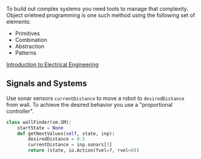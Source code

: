 To build out complex systems you need tools to manage that complexity. Object orietned programming is one such method using the following set of elements:

- Primitives
- Combination
- Abstraction
- Patterns

[Introduction to Electrical Engineering](https://www.youtube.com/watch?v=CG4ihzTaGdM&list=PL9B24A6A9D5754E70&index=7)

## Signals and Systems

Use sonar sensors `currentDistance` to move a robot to `desiredDistance` from wall. To achieve the desired behavior you use a "proportional controller".

```python
class wallFinder(sm.SM):
    startState = None
    def getNextValues(self, state, inp):
        desiredDistance = 0.5
        currentDistance = inp.sonars[3]
        return (state, io.Action(fvel=?, rvel=0))
```
